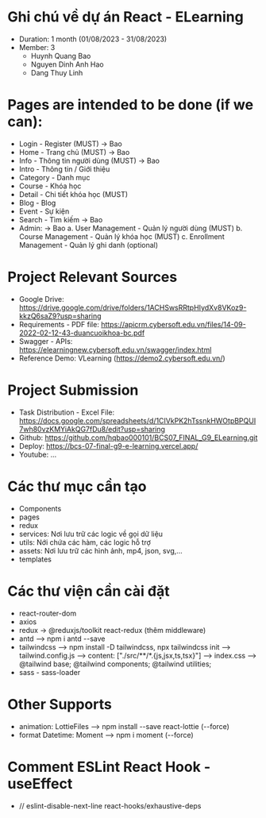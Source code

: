 # Ghi chú về dự án React - ELearning
- Duration: 1 month (01/08/2023 - 31/08/2023)
- Member: 3
  + Huynh Quang Bao
  + Nguyen Dinh Anh Hao
  + Dang Thuy Linh

# Pages are intended to be done (if we can):
  + Login - Register (MUST) -> Bao
  + Home - Trang chủ (MUST) -> Bao
  + Info - Thông tin người dùng (MUST) -> Bao
  + Intro - Thông tin / Giới thiệu
  + Category - Danh mục
  + Course - Khóa học
  + Detail - Chi tiết khóa học (MUST)
  + Blog - Blog
  + Event - Sự kiện
  + Search - Tìm kiếm -> Bao
  + Admin: -> Bao
    a. User Management - Quản lý người dùng (MUST)
    b. Course Management - Quản lý khóa học (MUST)
    c. Enrollment Management - Quản lý ghi danh (optional)

# Project Relevant Sources
- Google Drive: https://drive.google.com/drive/folders/1ACHSwsRRtpHIydXv8VKoz9-kkzQ6saZ9?usp=sharing
- Requirements - PDF file: https://apicrm.cybersoft.edu.vn/files/14-09-2022-02-12-43-duancuoikhoa-bc.pdf
- Swagger - APIs: https://elearningnew.cybersoft.edu.vn/swagger/index.html
- Reference Demo: VLearning (https://demo2.cybersoft.edu.vn/)

# Project Submission
- Task Distribution - Excel File: https://docs.google.com/spreadsheets/d/1CIVkPK2hTssnkHWOtpBPQUI7wh80vzKMYiAkQG7fDu8/edit?usp=sharing
- Github: https://github.com/hqbao000101/BCS07_FINAL_G9_ELearning.git
- Deploy: https://bcs-07-final-g9-e-learning.vercel.app/
- Youtube: ...

# Các thư mục cần tạo
- Components
- pages
- redux
- services: Nơi lưu trữ các logic về gọi dữ liệu
- utils: Nới chứa các hàm, các logic hỗ trợ
- assets: Nơi lưu trữ các hình ảnh, mp4, json, svg,...
- templates

# Các thư viện cần cài đặt
- react-router-dom
- axios
- redux -> @reduxjs/toolkit react-redux (thêm middleware)
- antd --> npm i antd --save
- tailwindcss --> npm install -D tailwindcss, npx tailwindcss init --> tailwind.config.js --> content: ["./src/**/*.{js,jsx,ts,tsx}"] --> index.css --> @tailwind base; @tailwind components; @tailwind utilities;
- sass - sass-loader

# Other Supports
  - animation: LottieFiles --> npm install --save react-lottie (--force)
  - format Datetime: Moment --> npm i moment (--force)

# Comment ESLint React Hook - useEffect
- // eslint-disable-next-line react-hooks/exhaustive-deps
